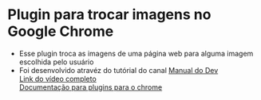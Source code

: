 # Plugin para trocar imagens no Google Chrome
 - Esse plugin troca as imagens de uma página web para alguma imagem escolhida pelo usuário
 - Foi desenvolvido atravéz do tutórial do canal [Manual do Dev]("https://www.youtube.com/@ManualdoDev)  
 [Link do vídeo completo]("https://www.youtube.com/watch?v=pdBtFnheeKE&t=1062s")  
 [Documentação para plugins para o chrome]("https://developer.chrome.com/docs/extensions/get-started?hl=pt-br")